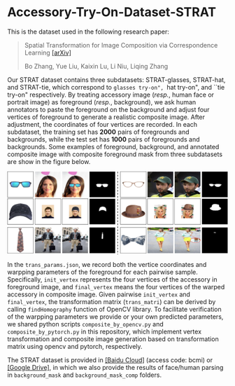 # Accessory-Try-On-Dataset-STRAT

This is the dataset used in the following research paper:

> Spatial Transformation for Image Composition via Correspondence Learning [[arXiv]](https://arxiv.org/pdf/2207.02398.pdf)
>
> Bo Zhang, Yue Liu, Kaixin Lu, Li Niu, Liqing Zhang

Our STRAT dataset contains three subdatasets: STRAT-glasses, STRAT-hat, and STRAT-tie, which correspond to ``glasses try-on", ``hat try-on", and ``tie try-on" respectively. By treating accessory image (*resp.*, human face or portrait image) as foreground (*resp.*, background), we ask human annotators to paste the foreground on the background and adjust four vertices of foreground to generate a realistic composite image. After adjustment, the coordinates of four vertices are recorded. In each subdataset, the training set has **2000** pairs of foregrounds and backgrounds, while the test set has **1000** pairs of foregrounds and backgrounds. Some examples of foreground, background, and annotated composite image with composite foreground mask from three subdatasets are show in the figure below.

<img src='example.jpg' align="center" width=1024>

In the ``trans_params.json``, we record both the vertice coordinates and warpping parameters of the foreground for each pairwise sample. Specifically, ``init_vertex`` represents the four vertices of the accessory in foreground image, and ``final_vertex`` means the four vertices of the warped accessory in composite image. Given pairwise ``init_vertex`` and ``final_vertex``, the transformation matrix (``trans_matri``) can be derived by calling ``findHomography`` function of OpenCV library. To facilitate verification of the warpping parameters we provide or your own predicted parameters, we shared python scripts ``composite_by_opencv.py`` and ``composite_by_pytorch.py`` in this repository, which implement vertex transformation and composite image generation based on transformation matrix using opencv and pytorch, respectively.     

The STRAT dataset is provided in [[Baidu Cloud]](https://pan.baidu.com/s/13J7jyxexNausxwEvVgaAfg) (access code: bcmi) or [[Google Drive]](https://drive.google.com/file/d/1vHN1vvg2JQZKRfqrYfQjyuJNvgkP9-gY/view?usp=sharing), in which we also provide the results of face/human parsing in ``background_mask`` and ``background_mask_comp`` folders.
